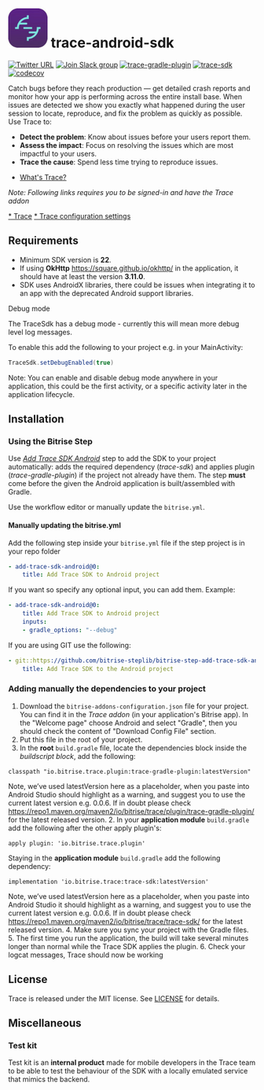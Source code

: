 # [<img src="assets/logo.jpeg"  width="80" height="80">](https://www.bitrise.io/add-ons/trace-mobile-monitoring) trace-android-sdk
[![Twitter URL](https://img.shields.io/twitter/url?style=social&url=https%3A%2F%2Ftwitter.com%2Fbitrise)](https://twitter.com/bitrise)
[![Join Slack group](https://img.shields.io/badge/Chat-Slack-blue?link=https://chat.bitrise.io/)](https://chat.bitrise.io/)
[![trace-gradle-plugin](https://img.shields.io/maven-central/v/io.bitrise.trace.plugin/trace-gradle-plugin?label=trace-gradle-plugin)](https://search.maven.org/artifact/io.bitrise.trace.plugin/trace-gradle-plugin/)
[![trace-sdk](https://img.shields.io/maven-central/v/io.bitrise.trace/trace-sdk?label=trace-sdk)](https://search.maven.org/artifact/io.bitrise.trace/trace-sdk/)
[![codecov](https://codecov.io/gh/bitrise-io/trace-android-sdk/branch/main/graph/badge.svg?token=9zDLykViPd)](https://codecov.io/gh/bitrise-io/trace-android-sdk)

Catch bugs before they reach production — get detailed crash reports and monitor how your app is 
performing across the entire install base. When issues are detected we show you exactly what 
happened during the user session to locate, reproduce, and fix the problem as quickly as possible.
Use Trace to:
- **Detect the problem**: Know about issues before your users report them.
- **Assess the impact**: Focus on resolving the issues which are most impactful to your users.
- **Trace the cause**: Spend less time trying to reproduce issues.

* [What's Trace?](https://www.bitrise.io/add-ons/trace-mobile-monitoring)

*Note: Following links requires you to be signed-in and have the Trace addon*  
  
[* Trace](https://trace.bitrise.io) [* Trace configuration settings](https://trace.bitrise.io/settings)

## Requirements

* Minimum SDK version is **22**.
* If using **OkHttp** <https://square.github.io/okhttp/> in the application, it should have at least
 the version **3.11.0**.
* SDK uses AndroidX libraries, there could be issues when integrating it to an app with the 
deprecated Android support libraries.

Debug mode

The TraceSdk has a debug mode - currently this will mean more debug level log messages. 

To enable this add the following to your project e.g. in your MainActivity:

```java
TraceSdk.setDebugEnabled(true)
```

Note: You can enable and disable debug mode anywhere in your application, this could be the first activity, or a specific activity later in the application lifecycle.

## Installation

### Using the Bitrise Step

Use *[Add Trace SDK Android](https://www.bitrise.io/integrations/steps/add-trace-sdk-android)* step 
to add the SDK to your project automatically: adds the required dependency (*trace-sdk*) and applies 
plugin (*trace-gradle-plugin*) if the project not already have them. The step **must** come before 
the given the Android application is built/assembled with Gradle.

Use the workflow editor or manually update the `bitrise.yml`.

#### Manually updating the bitrise.yml 

Add the following step inside your `bitrise.yml` file if the step project is in your repo folder
```yml
- add-trace-sdk-android@0:
    title: Add Trace SDK to Android project
```

If you want so specify any optional input, you can add them. Example:
```yml
- add-trace-sdk-android@0:
    title: Add Trace SDK to Android project
    inputs:
    - gradle_options: "--debug"
```

If you are using GIT use the following:
```yml
- git::https://github.com/bitrise-steplib/bitrise-step-add-trace-sdk-android.git@main:
    title: Add Trace SDK to the Android project
```

### Adding manually the dependencies to your project

1. Download the `bitrise-addons-configuration.json` file for your project. You can find it in the 
*Trace addon* (in your application's Bitrise app). In the "Welcome page" choose Android and select 
"Gradle", then you should check the content of "Download Config File" section.
2. Put this file in the root of your project. 
3. In the **root** `build.gradle` file, locate the dependencies block inside the 
*buildscript block*, add the following:
```
classpath "io.bitrise.trace.plugin:trace-gradle-plugin:latestVersion"
```
Note, we’ve used latestVersion here as a placeholder, when you paste into Android Studio should 
highlight as a warning, and suggest you to use the current latest version e.g. 0.0.6. If in doubt 
please check <https://repo1.maven.org/maven2/io/bitrise/trace/plugin/trace-gradle-plugin/> for the 
latest released version.
2. In your **application module** `build.gradle` add the following after the other apply plugin's:
```
apply plugin: 'io.bitrise.trace.plugin'
```
Staying in the **application module** `build.gradle` add the following dependency:
```
implementation 'io.bitrise.trace:trace-sdk:latestVersion'
```
Note, we’ve used latestVersion here as a placeholder, when you paste into Android Studio it should 
highlight as a warning, and suggest you to use the current latest version e.g. 0.0.6. If in doubt 
please check <https://repo1.maven.org/maven2/io/bitrise/trace/trace-sdk/> for the latest released 
version.
4. Make sure you sync your project with the Gradle files.
5. The first time you run the application, the build will take several minutes longer than normal 
while the Trace SDK applies the plugin. 
6. Check your logcat messages, Trace should now be working

## License
Trace is released under the MIT license. See 
[LICENSE](https://github.com/bitrise-io//trace-android-sdk/blob/main/LICENSE.md) for details.

## Miscellaneous

### Test kit

Test kit is an **internal product** made for mobile developers in the Trace team to be able to test 
the behaviour of the SDK with a locally emulated service that mimics the backend.